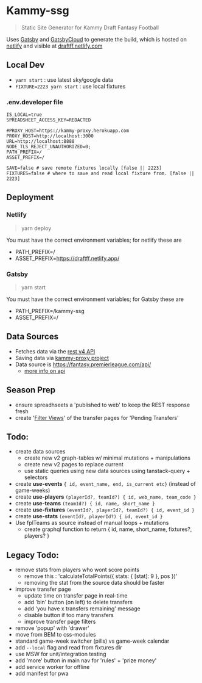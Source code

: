 # Kammy-ssg

 > Static Site Generator for Kammy Draft Fantasy Football

Uses [Gatsby](https://www.gatsbyjs.com/docs/) and [GatsbyCloud](https://www.gatsbyjs.com/dashboard) to generate the build, which is hosted on [netlify](https://app.netlify.com/teams/peter-mouland/sites) and visible at [draftff.netlify.com](http://draftff.netlify.com/)

## Local Dev

 - `yarn start` : use latest sky/google data
 - `FIXTURE=2223 yarn start` : use local fixtures

### .env.developer file

```shell
IS_LOCAL=true
SPREADSHEET_ACCESS_KEY=REDACTED

#PROXY_HOST=https://kammy-proxy.herokuapp.com
PROXY_HOST=http://localhost:3000
URL=http://localhost:8888
NODE_TLS_REJECT_UNAUTHORIZED=0;
PATH_PREFIX=/
ASSET_PREFIX=/

SAVE=false # save remote fixtures locally [false || 2223]
FIXTURES=false # where to save and read local fixture from. [false || 2223]

```

## Deployment

### Netlify

> yarn deploy

You must have the correct environment variables; for netlify these are
 - PATH_PREFIX=/
 - ASSET_PREFIX=https://draftff.netlify.app/


### Gatsby

> yarn start

You must have the correct environment variables; for Gatsby these are
 - PATH_PREFIX=/kammy-ssg
 - ASSET_PREFIX=/


## Data Sources

 - Fetches data via the [rest v4 API](https://developers.google.com/sheets/api)
 - Saving data via [kammy-proxy project](http://github.com/peter-mouland/kammy-proxy)
 - Data source is https://fantasy.premierleague.com/api/
   - [more info on api](https://medium.com/@frenzelts/fantasy-premier-league-api-endpoints-a-detailed-guide-acbd5598eb19)

## Season Prep
 - ensure spreadhseets a 'published to web' to keep the REST response fresh
 - create '[Filter Views](https://developers.google.com/sheets/api/guides/filters)' of the transfer pages for 'Pending Transfers'

## Todo:
 - create data sources
   - create new v2 graph-tables w/ minimal mutations + manipulations
   - create new v2 pages to replace current
   - use static queries using new data sources using tanstack-query + selectors
 - create **use-events** `{ id, event_name, end, is_current etc}` (instead of game-weeks)
 - create **use-players** `(playerId?, teamId?) { id, web_name, team_code }`
 - create **use-teams**  `(teamId?) { id, name, short_name }`
 - create **use-fixtures** `(eventId?, playerId?, teamId?) { id, event_id }`
 - create **use-stats** `(eventId?, playerId?) { id, event_id }`
 - Use fplTeams as source instead of manual loops + mutations
   - create graphql function to return { id, name, short_name, fixtures?, players? }

## Legacy Todo:
 - remove stats from players who wont score points
     - remove this : 'calculateTotalPoints({ stats: { [stat]: 9 }, pos })'
     - removing the stat from the source data should be faster
 - improve transfer page
     - update time on transfer page in real-time
     - add 'bin' button (on left) to delete transfers
     - add 'you have x transfers remaining' message
     - disable button if too many transfers
     - improve transfer page filters
 - remove 'popup' with 'drawer'
 - move from BEM to css-modules
 - standard game-week switcher (pills) vs game-week calendar
 - add `--local` flag and read from fixtures dir
 - use MSW for unit/integration testing
 - add 'more' button in main nav for 'rules' + 'prize money'
 - add service worker for offline
 - add manifest for pwa
